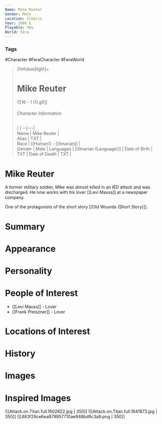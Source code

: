 ```yaml
---
Name: Mike Reuter
Gender: Male
Location: Ilmaria
Year: 2000 E
Playable: Yes
World: Fera
---
```


### Tags
#Character #FeraCharacter  #FeraWorld

> [!infobox|light]+  
> # Mike Reuter
> ![[16 - 1 (1).gif]]
> ###### Character Information
>  |   |
> --|---|  
> Name | Mike Reuter |  
> Alias | TXT |  
> Race | [[Human]] - [[Ilmarian]] |  
> Gender | Male |
> Languages | [[Ilmarian (Language)]] |
> Date of Birth | TXT |
> Date of Death | TXT |

# Mike Reuter
A former military soldier, Mike was almost killed in an IED attack and was discharged. He now works with his lover [[Levi Mauss]] at a newspaper company.

One of the protagonists of the short story [[Old Wounds (Short Story)]].

# Summary

# Appearance

# Personality

# People of Interest
- [[Levi Mauss]] - Lover
- [[Frank Preiszner]] - Lover

# Locations of Interest

# History

# Images

# Inspired Images
![[Attack.on.Titan.full.1602822.jpg | 350]]
![[Attack.on.Titan.full.1641873.jpg | 350]]
![[483f29ce6ea879957710ae948bd9c3a9.png | 350]]
